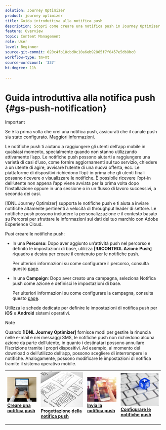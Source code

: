 ```yaml
---
solution: Journey Optimizer
product: journey optimizer
title: Guida introduttiva alla notifica push
description: Scopri come creare una notifica push in Journey Optimizer
feature: Overview
topic: Content Management
role: User
level: Beginner
source-git-commit: 020c4fb18cbd0c10a6eb92865f7f0457e5db8bc0
workflow-type: tm+mt
source-wordcount: '337'
ht-degree: 11%

---
```


# Guida introduttiva alla notifica push {#gs-push-notification}

>[!IMPORTANT]
>
>Se è la prima volta che crei una notifica push, assicurati che il canale push sia stato configurato. [Maggiori informazioni](push-gs.md).

Le notifiche push ti aiutano a raggiungere gli utenti dell’app mobile in qualsiasi momento, specialmente quando non stanno utilizzando attivamente l’app. Le notifiche push possono aiutarti a raggiungere una varietà di casi d’uso, come fornire aggiornamenti sul tuo servizio, chiedere a un utente di agire, avvisare l’utente di una nuova offerta, ecc. Le piattaforme di dispositivi richiedono l’opt-in prima che gli utenti finali possano ricevere o visualizzare le notifiche. È possibile ricevere l’opt-in dell’utente non appena l’app viene avviata per la prima volta dopo l’installazione oppure in una sessione o in un flusso di lavoro successivi, a seconda dei casi.

[!DNL Journey Optimizer] supporta le notifiche push e ti aiuta a inviare notifiche altamente pertinenti a velocità di throughput leader di settore. Le notifiche push possono includere la personalizzazione e il contesto basato su Percorsi per sfruttare le informazioni sui dati del tuo marchio con Adobe Experience Cloud.

Puoi creare le notifiche push:

* In una **Percorso**: Dopo aver aggiunto un’attività push nel percorso e definito le impostazioni di base, utilizza **[!UICONTROL Azioni: Push]** riquadro a destra per creare il contenuto per le notifiche push.

   Per ulteriori informazioni su come configurare il percorso, consulta questo [page](../building-journeys/journey-gs.md).

* In una **Campaign**: Dopo aver creato una campagna, seleziona Notifica push come azione e definisci le impostazioni di base.

   Per ulteriori informazioni su come configurare la campagna, consulta questo [page](../campaigns/create-campaign.md#configure).

Utilizza le schede dedicate per definire le impostazioni di notifica push per **iOS** e **Android** sistemi operativi.

>[!NOTE]
>
>Quando **[!DNL Journey Optimizer]** fornisce modi per gestire la rinuncia nelle e-mail e nei messaggi SMS, le notifiche push non richiedono alcuna azione da parte dell’utente, in quanto i destinatari possono annullare l’iscrizione tramite i propri dispositivi. Ad esempio, al momento del download o dell’utilizzo dell’app, possono scegliere di interrompere le notifiche. Analogamente, possono modificare le impostazioni di notifica tramite il sistema operativo mobile.

<table style="table-layout:fixed"><tr style="border: 0;">
<td>
<a href="create-push.md">
<img alt="Lead" src="../assets/do-not-localize/push-create.jpeg">
</a>
<div><a href="create-push.md"><strong>Creare una notifica push</strong>
</div>
<p>
</td>
<td>
<a href="design-push.md">
<img alt="Non fequente" src="../assets/do-not-localize/push-design.jpg">
</a>
<div>
<a href="design-push.md"><strong>Progettazione della notifica push</strong></a>
</div>
<p></td>
<td>
<a href="send-push.md">
<img alt="Convalida" src="../assets/do-not-localize/push-sending.jpg">
</a>
<div>
<a href="send-push.md"><strong>Invia la notifica push</strong></a>
</div>
<p>
</td>
<td>
<a href="push-gs.md">
<img alt="Convalida" src="../assets/do-not-localize/push-config.jpg">
</a>
<div>
<a href="push-gs.md"><strong>Configurare le notifiche push</strong></a>
</div>
<p>
</td>
</tr></table>
